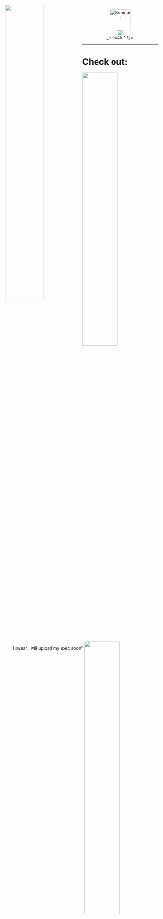<img align="left" width="50%" src="https://github-readme-stats.vercel.app/api?username=Sonicaii&show_icons=true&theme=chartreuse-dark&include_all_commits=true&count_private=true"/>
<p align="center"><img height="69em" src="https://count.getloli.com/get/@:Sonicaii?theme=gelbooru" alt="Sonicaii" /><br /><img src="https://forthebadge.com/images/badges/compatibility-club-penguin.svg" /><br>_:: 0x45 ^ \\ ></p>

---
# Check out:
<img align="center" width="48%" src="https://github-readme-stats.vercel.app/api/pin/?username=wally-pacmero&repo=Project-Gungame&theme=chartreuse-dark"><img align="right" width="48%" src="https://github-readme-stats.vercel.app/api/pin/?username=Sonicaii&repo=y3&theme=chartreuse-dark" />
<p align="right">I swear I will upload my exec soon™</p>




|With Sublime Text, PyCharm, IntelliJ IDEA|Design Tools|More links|
|:-:|:-:|:-:|
|**Python**, JavaScript, HTML, CSS, PHP<br />*And a touch of C++ and Java*|[![Adobe Illustrator](https://badges.aleen42.com/src/illustrator.svg)](https://www.adobe.com/products/illustrator.html) [![Adobe Photoshop](https://badges.aleen42.com/src/photoshop.svg)](https://www.adobe.com/products/photoshop.html) [![Adobe Premiere Pro](https://badges.aleen42.com/src/premiere.svg)](https://www.adobe.com/products/premiere.html)<br />[FL Studio 20](https://www.image-line.com/), [FireAlpaca](https://firealpaca.com/)|[![youtube](https://badges.aleen42.com/src/youtube.svg)](https://www.youtube.com/channel/UC158Eus6w90B6clNbUBNPZA) [![soundcloud](https://badges.aleen42.com/src/soundcloud.svg)](https://soundcloud.com/user-457225794) [![spotify](https://badges.aleen42.com/src/spotify.svg)](https://open.spotify.com/user/sonicaii)|
<br>


[![newline](https://upload.wikimedia.org/wikipedia/commons/f/f8/OOjs_UI_icon_newline-ltr-invert.svg)](#)

